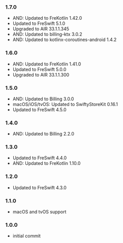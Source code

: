 ### 1.7.0 
- AND: Updated to FreKotlin 1.42.0
- Updated to FreSwift 5.1.0
- Upgraded to AIR 33.1.1.345
- AND: Updated to billing-ktx 3.0.2
- AND: Updated to kotlinx-coroutines-android 1.4.2

### 1.6.0 
- AND: Updated to FreKotlin 1.41.0
- Updated to FreSwift 5.0.0
- Upgraded to AIR 33.1.1.300

### 1.5.0 
- AND: Updated to Billing 3.0.0
- macOS/iOS/tvOS: Updated to SwiftyStoreKit 0.16.1
- Updated to FreSwift 4.5.0

### 1.4.0 
- AND: Updated to Billing 2.2.0

### 1.3.0 
- Updated to FreSwift 4.4.0
- AND: Updated to FreKotlin 1.10.0

### 1.2.0 
- Updated to FreSwift 4.3.0

### 1.1.0 
- macOS and tvOS support

### 1.0.0 
- initial commit
